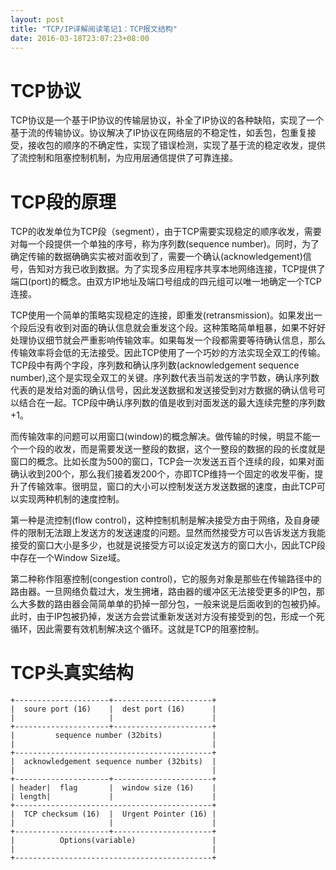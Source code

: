 ```yaml
---
layout: post
title: "TCP/IP详解阅读笔记1：TCP报文结构"
date: 2016-03-18T23:07:23+08:00
---
```


# TCP协议

TCP协议是一个基于IP协议的传输层协议，补全了IP协议的各种缺陷，实现了一个基于流的传输协议。协议解决了IP协议在网络层的不稳定性，如丢包，包重复接受，接收包的顺序的不确定性，实现了错误检测，实现了基于流的稳定收发，提供了流控制和阻塞控制机制，为应用层通信提供了可靠连接。

# TCP段的原理

TCP的收发单位为TCP段（segment），由于TCP需要实现稳定的顺序收发，需要对每一个段提供一个单独的序号，称为序列数(sequence number)。同时，为了确定传输的数据确确实实被对面收到了，需要一个确认(acknowledgement)信号，告知对方我已收到数据。为了实现多应用程序共享本地网络连接，TCP提供了端口(port)的概念。由双方IP地址及端口号组成的四元组可以唯一地确定一个TCP连接。

TCP使用一个简单的策略实现稳定的连接，即重发(retransmission)。如果发出一个段后没有收到对面的确认信息就会重发这个段。这种策略简单粗暴，如果不好好处理协议细节就会严重影响传输效率。如果每发一个段都需要等待确认信息，那么传输效率将会低的无法接受。因此TCP使用了一个巧妙的方法实现全双工的传输。TCP段中有两个字段，序列数和确认序列数(acknowledgement sequence number),这个是实现全双工的关键。序列数代表当前发送的字节数，确认序列数代表的是发给对面的确认信号，因此发送数据和发送接受到对方数据的确认信号可以结合在一起。TCP段中确认序列数的值是收到对面发送的最大连续完整的序列数+1。

而传输效率的问题可以用窗口(window)的概念解决。做传输的时候，明显不能一个一个段的收发，而是需要发送一整段的数据，这个一整段的数据的段的长度就是窗口的概念。比如长度为500的窗口，TCP会一次发送五百个连续的段，如果对面确认收到200个，那么我们接着发200个，亦即TCP维持一个固定的收发平衡，提升了传输效率。很明显，窗口的大小可以控制发送方发送数据的速度，由此TCP可以实现两种机制的速度控制。

第一种是流控制(flow control)，这种控制机制是解决接受方由于网络，及自身硬件的限制无法跟上发送方的发送速度的问题。显然而然接受方可以告诉发送方我能接受的窗口大小是多少，也就是说接受方可以设定发送方的窗口大小，因此TCP段中存在一个Window Size域。

第二种称作阻塞控制(congestion control)，它的服务对象是那些在传输路径中的路由器。一旦网络负载过大，发生拥堵，路由器的缓冲区无法接受更多的IP包，那么大多数的路由器会简简单单的扔掉一部分包，一般来说是后面收到的包被扔掉。此时，由于IP包被扔掉，发送方会尝试重新发送对方没有接受到的包，形成一个死循环，因此需要有效机制解决这个循环。这就是TCP的阻塞控制。

# TCP头真实结构

	+---------------------+----------------------+
	|  soure port (16)    |  dest port (16)      |
	|                     |                      |
	+---------------------+----------------------+
	|         sequence number (32bits)           |
	|                                            |
	+--------------------------------------------+
	|  acknowledgement sequence number (32bits)  |
	|                                            |
	+---------------------+----------------------+
	| header|  flag       |  window size (16)    |
	| length|             |                      |
	+--------------------------------------------+
	|  TCP checksum (16)  |  Urgent Pointer (16) |
	|                     |                      |
	+---------------------+----------------------+
	|          Options(variable)                 |
	|                                            |
	+--------------------------------------------+
